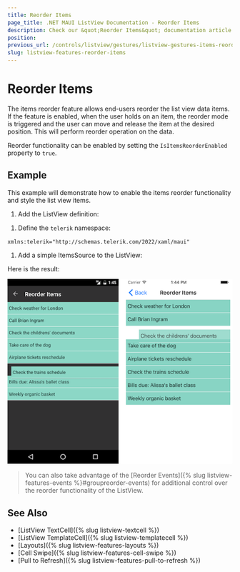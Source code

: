 ```yaml
---
title: Reorder Items
page_title: .NET MAUI ListView Documentation - Reorder Items
description: Check our &quot;Reorder Items&quot; documentation article for Telerik ListView for .NET MAUI.
position: 
previous_url: /controls/listview/gestures/listview-gestures-items-reorder
slug: listview-features-reorder-items
---
```


# Reorder Items

The items reorder feature allows end-users reorder the list view data items. If the feature is enabled, when the user holds on an item, the reorder mode is triggered and the user can move and release the item at the desired position. This will perform reorder operation on the data.

Reorder functionality can be enabled by setting the `IsItemsReorderEnabled` property to `true`.

## Example

This example will demonstrate how to enable the items reorder functionality and style the list view items.

1. Add the ListView definition:

 <snippet id='listview-gestures-reorderitems-listview'/>

1. Define the `telerik` namespace:

 ```XAML
xmlns:telerik="http://schemas.telerik.com/2022/xaml/maui"                 
 ```

1. Add a simple ItemsSource to the ListView:

 <snippet id='listview-gestures-reorderitems-code'/>

Here is the result:

![ListView Reorder Items](images/listview-gestures-reorder.png)

>You can also take advantage of the [Reorder Events]({% slug listview-features-events %}#groupreorder-events) for additional control over the reorder functionality of the ListView.

## See Also

- [ListView TextCell]({% slug listview-textcell %})
- [ListView TemplateCell]({% slug listview-templatecell %})
- [Layouts]({% slug listview-features-layouts %})
- [Cell Swipe]({% slug listview-features-cell-swipe %})
- [Pull to Refresh]({% slug listview-features-pull-to-refresh %})
